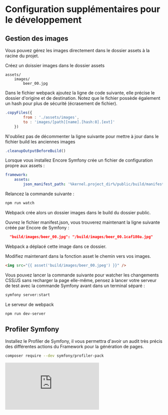# Configuration supplémentaires pour le développement

## Gestion des images

Vous pouvez gérez les images directement dans le dossier assets à la racine du projet.

Créez un doissier images dans le dossier assets

```text
assets/
    images/
        beer_00.jpg
```

Dans le fichier webpack ajoutez la ligne de code suivante, elle précise le dossier d'origine et de destination. Notez que le fichier possède également un hash pour plus de sécurité (écrasement de fichier).

```js
.copyFiles({
        from : './assets/images',
        to : 'images/[path][name].[hash:8].[ext]'
    })
```

N'oubliez pas de décommenter la ligne suivante pour mettre à jour dans le fichier build les anciennes images

```js
.cleanupOutputBeforeBuild()
```

Lorsque vous installez Encore Symfony crée un fichier de configuration propre aux assets :

```yaml
framework:
    assets:
        json_manifest_path: '%kernel.project_dir%/public/build/manifest.json'
```

Relancez la commande suivante :

```bash
npm run watch
```
Webpack crée alors un dossier images dans le build du dossier public.

Ouvrez le fichier manifest.json, vous trouverez maintenant la ligne suivante créée par Encore de Symfony :

```json
  "build/images/beer_00.jpg": "/build/images/beer_00.1caf180a.jpg"
```

Webpack a déplacé cette image dans ce dossier. 

Modifiez maintenant dans la fonction asset le chemin vers vos images.

```html
<img src="{{ asset('build/images/beer_00.jpeg') }}" />
```

Vous pouvez lancer la commande suivante pour watcher les changements CSS/JS sans recharger la page elle-même, pensez à lancer votre serveur de test avec la commande Symfony avant dans un terminal séparé :

```bash
symfony server:start
```

Le serveur de webpack

```bash
npm run dev-server
```

## Profiler Symfony

Installez le Profiler de Symfony, il vous permettra d'avoir un audit très précis des différentes actions du Framework pour la génération de pages.

```bash
composer require --dev symfony/profiler-pack
```

![documentation](https://symfony.com/doc/current/profiler.html)